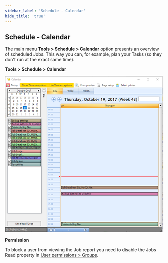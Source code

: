```yaml
---
sidebar_label: 'Schedule - Calendar'
hide_title: 'true'
---
```


## Schedule - Calendar

The main menu **Tools > Schedule > Calendar** option presents an overview of scheduled Jobs. This way you can, for example, plan your Tasks (so they don't run at the exact same time).
 
**Tools > Schedule > Calendar**

![](../../../static/img/toolsschedulecalendar.png)

**Permission**

To block a user from viewing the Job report you need to disable the Jobs Read property in [User permissions > Groups](../server/main-user-permissions).